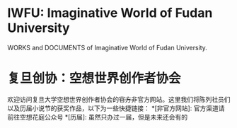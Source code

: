 # IWFU: Imaginative World of Fudan University
WORKS and DOCUMENTS of Imaginative World of Fudan University. 
<br/>

# 复旦创协：空想世界创作者协会
欢迎访问复旦大学空想世界创作者协会的<del>官方</del>非官方网站。这里我们将陈列社员们以及历届小说节的获奖作品，以下为一些快捷链接：
*[非官方网站]: 官方渠道请前往空想花庭公众号
*[历届]:      虽然只办过一届，但是未来还会有的
<br/>